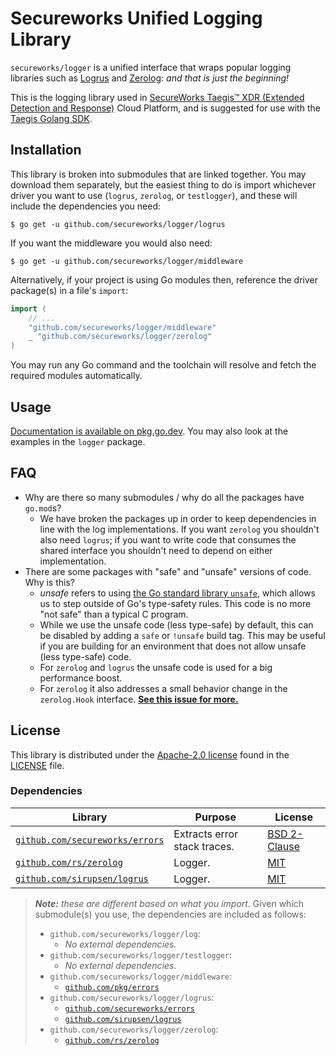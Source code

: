 # Secureworks Unified Logging Library

`secureworks/logger` is a unified interface that wraps popular logging
libraries such as [Logrus][logrus] and [Zerolog][zerolog]: _and that is just
the beginning!_

This is the logging library used in
[SecureWorks Taegis™ XDR (Extended Detection and Response)][taegis-xdr] Cloud
Platform, and is suggested for use with the [Taegis Golang SDK][taegis-sdk].

## Installation

This library is broken into submodules that are linked together. You may
download them separately, but the easiest thing to do is import whichever
driver you want to use (`logrus`, `zerolog`, or `testlogger`), and these will
include the dependencies you need:

```
$ go get -u github.com/secureworks/logger/logrus
```

If you want the middleware you would also need:

```
$ go get -u github.com/secureworks/logger/middleware
```

Alternatively, if your project is using Go modules then, reference the driver
package(s) in a file's `import`:

```go
import (
	// ...
	"github.com/secureworks/logger/middleware"
	_ "github.com/secureworks/logger/zerolog"
)
```

You may run any Go command and the toolchain will resolve and fetch the
required modules automatically.

## Usage

[Documentation is available on pkg.go.dev][godocs]. You may also look at the
examples in the `logger` package.

## FAQ

- Why are there so many submodules / why do all the packages have `go.mod`s?
    - We have broken the packages up in order to keep dependencies in line with the log implementations. If you want 
      `zerolog` you shouldn't also need `logrus`; if you want to write code that consumes the shared interface you 
      shouldn't need to depend on either implementation. 
- There are some packages with "safe" and "unsafe" versions of code. Why is this?
    - *unsafe* refers to using [the Go standard library `unsafe`][unsafe], which allows us to step outside of Go's type-safety rules. This code is no more "not safe" than a typical C program.
    - While we use the unsafe code (less type-safe) by default, this can be disabled by adding a `safe` or `!unsafe` build tag. This may be useful if you are building for an environment that does not allow unsafe (less type-safe) code.
    - For `zerolog` and `logrus` the unsafe code is used for a big performance boost.
    - For `zerolog` it also addresses a small behavior change in the `zerolog.Hook` interface. **[See this issue for more.](https://github.com/rs/zerolog/issues/408)**

## License

This library is distributed under the [Apache-2.0 license][apache-2] found in
the [LICENSE](./LICENSE) file.

### Dependencies

| Library                                                                    | Purpose                         | License                                                          |
|----------------------------------------------------------------------------|---------------------------------|------------------------------------------------------------------|
| [`github.com/secureworks/errors`](https://github.com/secureworks/errors)   | Extracts error stack traces.    | [BSD 2-Clause](https://choosealicense.com/licenses/bsd-2-clause) |
| [`github.com/rs/zerolog`](https://github.com/rs/zerolog)                   | Logger.                         | [MIT](https://choosealicense.com/licenses/mit/)                  |
| [`github.com/sirupsen/logrus`](https://github.com/sirupsen/logrus)         | Logger.                         | [MIT](https://choosealicense.com/licenses/mit/)                  |

> _**Note:** these are different based on what you import._ Given which submodule(s) you use, the dependencies
> are included as follows:
>
> - `github.com/secureworks/logger/log`:
>   - *No external dependencies.*
> - `github.com/secureworks/logger/testlogger`: 
>   - *No external dependencies.*
> - `github.com/secureworks/logger/middleware`:
>   - [`github.com/pkg/errors`](https://github.com/pkg/errors)
> - `github.com/secureworks/logger/logrus`:
>   - [`github.com/secureworks/errors`](https://github.com/secureworks/errors)
>   - [`github.com/sirupsen/logrus`](https://github.com/sirupsen/logrus)
> - `github.com/secureworks/logger/zerolog`:
>   - [`github.com/rs/zerolog`](https://github.com/rs/zerolog)

<!-- Links -->

[taegis-xdr]: https://www.secureworks.com/products/taegis/xdr
[taegis-sdk]: https://github.com/secureworks/taegis-sdk-go
[godocs]: https://pkg.go.dev/github.com/secureworks/logger
[logrus]: https://github.com/sirupsen/logrus
[zerolog]: https://github.com/rs/zerolog
[apache-2]: https://choosealicense.com/licenses/apache-2.0/
[unsafe]: https://pkg.go.dev/unsafe
